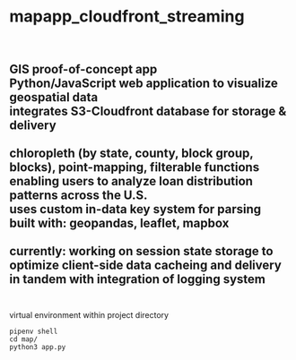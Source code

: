 # mapapp_cloudfront_streaming
<br>

GIS proof-of-concept app 
<br>Python/JavaScript web application to visualize geospatial data
<br>integrates S3-Cloudfront database for storage & delivery
<br>
<br>chloropleth (by state, county, block group, blocks), point-mapping, filterable functions enabling users to analyze loan distribution patterns across the U.S.
<br>uses custom in-data key system for parsing
<br>built with: geopandas, leaflet, mapbox
<br>
<br>currently: working on session state storage to optimize client-side data cacheing and delivery in tandem with integration of logging system
<br>
<br>
---
virtual environment within project directory<br>
```
pipenv shell
cd map/
python3 app.py
```
